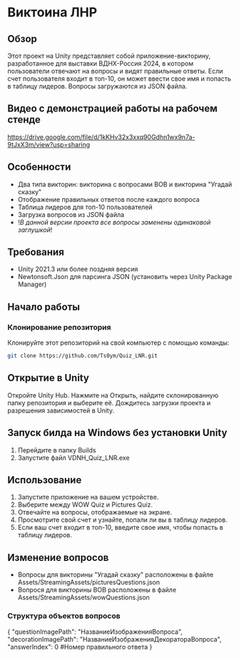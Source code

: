 # Виктоина ЛНР
## Обзор
Этот проект на Unity представляет собой приложение-викторину, разработанное для выставки ВДНХ-Россия 2024, в котором пользователи отвечают на вопросы и видят правильные ответы. Если счет пользователя входит в топ-10, он может ввести свое имя и попасть в таблицу лидеров. Вопросы загружаются из JSON файла.

## Видео с демонстрацией работы на рабочем стенде
https://drive.google.com/file/d/1kKHv32x3xxq90Gdhn1wx9n7a-9tJxX3m/view?usp=sharing

## Особенности
- Два типа викторин: викторина с вопросами ВОВ и викторина "Угадай сказку"
- Отображение правильных ответов после каждого вопроса
- Таблица лидеров для топ-10 пользователей
- Загрузка вопросов из JSON файла
- !_В данной версии проекта все вопросы заменены одинаковой заглушкой_!

## Требования
- Unity 2021.3 или более поздняя версия
- Newtonsoft.Json для парсинга JSON (установить через Unity Package Manager)

## Начало работы

### Клонирование репозитория
Клонируйте этот репозиторий на свой компьютер с помощью команды:
```sh
git clone https://github.com/Ts0ym/Quiz_LNR.git
```

## Открытие в Unity
Откройте Unity Hub.
Нажмите на Открыть, найдите склонированную папку репозитория и выберите её.
Дождитесь загрузки проекта и разрешения зависимостей в Unity.

## Запуск билда на Windows без установки Unity
1. Перейдите в папку Builds
2. Запустите файл VDNH_Quiz_LNR.exe

## Использование
1. Запустите приложение на вашем устройстве.
2. Выберите между WOW Quiz и Pictures Quiz.
3. Отвечайте на вопросы, отображаемые на экране.
4. Просмотрите свой счет и узнайте, попали ли вы в таблицу лидеров.
5. Если ваш счет входит в топ-10, введите свое имя, чтобы попасть в таблицу лидеров.

## Изменение вопросов
- Вопросы для викторины "Угадай сказку" расположены в файле Assets/StreamingAssets/picturesQuestions.json
- Вопрося для викторины ВОВ расположены в файле Assets/StreamingAssets/wowQuestions.json

### Структура объектов вопросов
{
		"questionImagePath": "НазваниеИзображенияВопроса",
		"decorationImagePath": "НазваниеИзображенияДекоратораВопроса",
		"answerIndex": 0 #Номер правильного ответа
}
